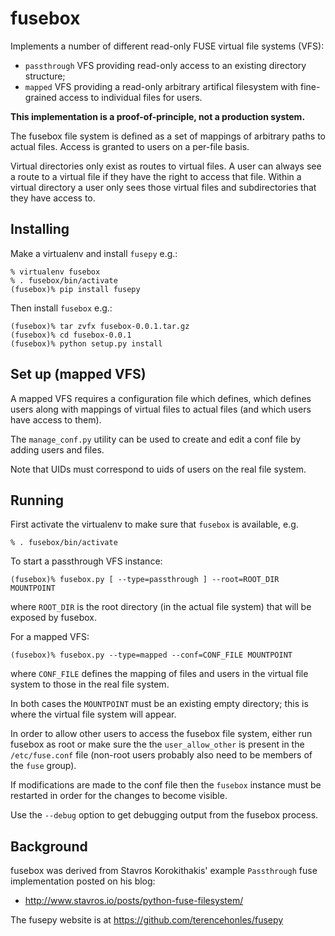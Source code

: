 fusebox
=======

Implements a number of different read-only FUSE virtual file systems (VFS):

 * `passthrough` VFS providing read-only access to an existing directory
    structure;
 * `mapped` VFS providing a read-only arbitrary artifical filesystem with
    fine-grained access to individual files for users.

**This implementation is a proof-of-principle, not a production system.**

The fusebox file system is defined as a set of mappings of arbitrary paths
to actual files. Access is granted to users on a per-file basis.

Virtual directories only exist as routes to virtual files. A user can always
see a route to a virtual file if they have the right to access that file.
Within a virtual directory a user only sees those virtual files and
subdirectories that they have access to.

Installing
----------

Make a virtualenv and install `fusepy` e.g.:

    % virtualenv fusebox
    % . fusebox/bin/activate
    (fusebox)% pip install fusepy

Then install `fusebox` e.g.:

    (fusebox)% tar zvfx fusebox-0.0.1.tar.gz 
    (fusebox)% cd fusebox-0.0.1
    (fusebox)% python setup.py install

Set up (mapped VFS)
-------------------

A mapped VFS requires a configuration file which defines, which defines
users along with mappings of virtual files to actual files (and which users
have access to them).

The `manage_conf.py` utility can be used to create and edit a conf file by
adding users and files.

Note that UIDs must correspond to uids of users on the real file system.

Running
-------

First activate the virtualenv to make sure that `fusebox` is available, e.g.

    % . fusebox/bin/activate

To start a passthrough VFS instance:

    (fusebox)% fusebox.py [ --type=passthrough ] --root=ROOT_DIR MOUNTPOINT

where `ROOT_DIR` is the root directory (in the actual file system) that will
be exposed by fusebox.

For a mapped VFS:

    (fusebox)% fusebox.py --type=mapped --conf=CONF_FILE MOUNTPOINT

where `CONF_FILE` defines the mapping of files and users in the virtual file
system to those in the real file system.

In both cases the `MOUNTPOINT` must be an existing empty directory; this is
where the virtual file system will appear.

In order to allow other users to access the fusebox file system, either run
fusebox as root or make sure the the `user_allow_other` is present in the
`/etc/fuse.conf` file (non-root users probably also need to be members of
the `fuse` group).

If modifications are made to the conf file then the `fusebox` instance must
be restarted in order for the changes to become visible.

Use the `--debug` option to get debugging output from the fusebox process.

Background
----------

fusebox was derived from Stavros Korokithakis' example `Passthrough`
fuse implementation posted on his blog:

 * <http://www.stavros.io/posts/python-fuse-filesystem/>

The fusepy website is at <https://github.com/terencehonles/fusepy>
